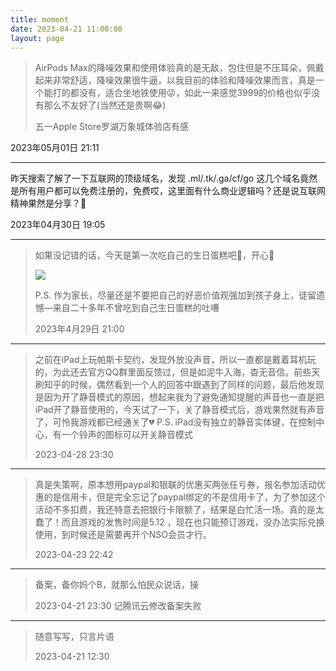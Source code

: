 ```yaml
---
title: moment
date: 2023-04-21 11:00:00
layout: page
---
```


<!-- issueMomentContentStart -->

> AirPods Max的降噪效果和使用体验真的是无敌，包住但是不压耳朵，佩戴起来非常舒适，降噪效果很牛逼，以我目前的体验和降噪效果而言，真是一个能打的都没有，适合坐地铁使用😜，如此一来感觉3999的价格也似乎没有那么不友好了(当然还是贵啊😂)
> 
> 五一Apple Store罗湖万象城体验店有感
>
2023年05月01日 21:11

---

昨天搜索了解了一下互联网的顶级域名，发现 .ml/.tk/.ga/cf/go 这几个域名竟然是所有用户都可以免费注册的，免费哎，这里面有什么商业逻辑吗？还是说互联网精神果然是分享？🤪
>
2023年04月30日 19:05

---



<!-- issueMomentContentEnd -->

> 如果没记错的话，今天是第一次吃自己的生日蛋糕吧🎂，开心🥳
>
> ![](https://user-images.githubusercontent.com/16240729/235332009-a3e94fad-7fac-4a65-a02d-8be61d0f7eaa.jpeg)
>
> P.S. 作为家长，尽量还是不要把自己的好恶价值观强加到孩子身上，徒留遗憾—来自二十多年不曾吃到自己生日蛋糕的吐嘈
>
> 2023年4月29日 21:00

---

> 之前在iPad上玩帕斯卡契约，发现外放没声音，所以一直都是戴着耳机玩的，为此还去官方QQ群里面反馈过，但是如泥牛入海，杳无音信。前些天刷知乎的时候，偶然看到一个人的回答中跟遇到了同样的问题，最后他发现是因为开了静音模式的原因，想起来我为了避免通知提醒的声音也一直是把iPad开了静音使用的，今天试了一下，关了静音模式后，游戏果然就有声音了，可怜我游戏都已经通关了:broken_heart:
> P.S. iPad没有独立的静音实体键，在控制中心，有一个铃声的图标可以开关静音模式
>
> 2023-04-28 23:30

---

> 真是失策啊，原本想用paypal和银联的优惠买两张任亏券，报名参加活动优惠的是信用卡，但是完全忘记了paypal绑定的不是信用卡了，为了参加这个活动不多扣费，我还特意去把银行卡限额了，结果是白忙活一场。真的是太蠢了！而且游戏的发售时间是5.12 ，现在也只能预订游戏，没办法实际兑换使用，到时候还是需要再开个NSO会员才行。
> 
> 2023-04-23 22:42

---

> 备案，备你妈个B，就那么怕民众说话，操
>
> 2023-04-21 23:30 记腾讯云修改备案失败

--- 

> 随意写写，只言片语
>
> 2023-04-21 12:30
